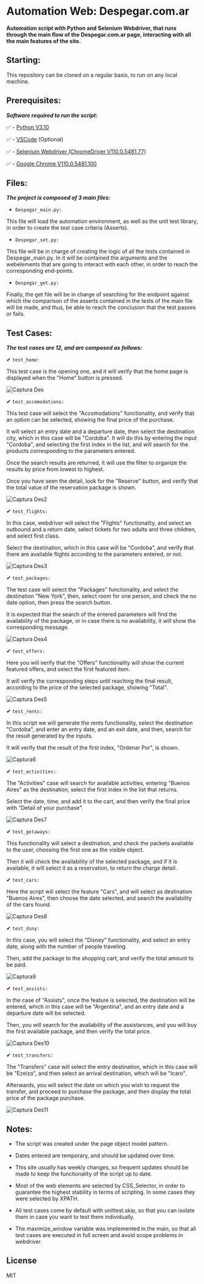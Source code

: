 # Automation Web: Despegar.com.ar

**Automation script with Python and Selenium Webdriver, that runs through the main flow of the Despegar.com.ar page, interacting with all the main features of the site.**


## Starting:

This repository can be cloned on a regular basis, to run on any local machine.


## Prerequisites:

***Software required to run the script:***

✅ - [Python V3.10](https://www.python.org/downloads/)

✅ - [VSCode](https://code.visualstudio.com/) (Optional)

✅ - [Selenium Webdriver (ChromeDriver V110.0.5481.77)](https://chromedriver.chromium.org/downloads)

✅ - [Google Chrome V110.0.5481.100](https://www.google.com/intl/es_es/chrome/?brand=YTUH&gclsrc=ds&gclsrc=ds)


## Files:

***The project is composed of 3 main files:***


- ```Despegar_main.py:```

This file will load the automation environment, as well as the unit test library, in order to create the test case criteria (Asserts).


- ```Despegar_set.py:``` 

This file will be in charge of creating the logic of all the tests contained in Despegar_main.py. In it will be contained the arguments and the webelements that are going to interact with each other, in order to reach the corresponding end-points.


- ```Despegar_get.py:```

Finally, the get file will be in charge of searching for the endpoint against which the comparison of the asserts contained in the tests of the main file will be made, and thus, be able to reach the conclusion that the test passes or fails.

 
## Test Cases:

***The test cases are 12, and are composed as follows:***


✔ ```test_home:```
<p>

This test case is the opening one, and it will verify that the home page is displayed when the "Home" button is pressed.

![Captura Des](https://user-images.githubusercontent.com/110279710/220990775-1b599ac1-aee7-4b05-a94a-2ffaa1e11b89.JPG)


✔ ```test_accomodations:```

This test case will select the "Accomodations" functionality, and verify that an option can be selected, showing the final price of the purchase.

It will select an entry date and a departure date, then select the destination city, which in this case will be "Cordoba". It will do this by entering the input "Cordoba", and selecting the first index in the list, and will search for the products corresponding to the parameters entered.

Once the search results are returned, it will use the filter to organize the results by price from lowest to highest.

Once you have seen the detail, look for the "Reserve" button, and verify that the total value of the reservation package is shown.

![Captura Des2](https://user-images.githubusercontent.com/110279710/220993307-25a26054-e8b7-4f06-837e-48f296a24f07.JPG)

✔ ```test_flights:```

In this case, webdriver will select the "Flights" functionality, and select an outbound and a return date, select tickets for two adults and three children, and select first class.

Select the destination, which in this case will be "Cordoba", and verify that there are available flights according to the parameters entered, or not.

![Captura Des3](https://user-images.githubusercontent.com/110279710/220996059-0285ec64-3550-454c-9bee-bc1a7512b7d6.JPG)

✔ ```test_packages:```

The test case will select the "Packages" functionality, and select the destination "New York", then, select room for one person, and check the no date option, then press the search button.

It is expected that the search of the entered parameters will find the availability of the package, or in case there is no availability, it will show the corresponding message.

![Captura Des4](https://user-images.githubusercontent.com/110279710/220997449-85038de4-5772-4263-b342-d4226a08f901.JPG)

✔ ```test_offers:```

Here you will verify that the "Offers" functionality will show the current featured offers, and select the first featured item.

It will verify the corresponding steps until reaching the final result, according to the price of the selected package, showing "Total".

![Captura Des5](https://user-images.githubusercontent.com/110279710/220998176-12369a88-e001-47ac-80b9-758bd7265862.JPG)

✔ ```test_rents:```

In this script we will generate the rents functionality, select the destination "Cordoba", and enter an entry date, and an exit date, and then, search for the result generated by the inputs.

It will verify that the result of the first index, "Ordenar Por", is shown.

![Captura6](https://user-images.githubusercontent.com/110279710/221001569-4c5b00f1-7a98-4b48-bd48-384b93e3a6fb.JPG)

✔ ```test_activities:```

The "Activities" case will search for available activities, entering "Buenos Aires" as the destination, select the first index in the list that returns.

Select the date, time, and add it to the cart, and then verify the final price with "Detail of your purchase".

![Captura Des7](https://user-images.githubusercontent.com/110279710/221008966-44dbd837-b0f2-408e-a75a-ca46df47aa3e.JPG)

✔ ```test_getaways:```

This functionality will select a destination, and check the packets available to the user, choosing the first one as the visible object.

Then it will check the availability of the selected package, and if it is available, it will select it as a reservation, to return the charge detail.

✔ ```test_cars:```

Here the script will select the feature "Cars", and will select as destination "Buenos Aires", then choose the date selected, and search the availability of the cars found.

![Captura Des8](https://user-images.githubusercontent.com/110279710/221011229-a732966d-43ef-4e9f-8502-f7258866f68f.JPG)

✔ ```test_dsny:```

In this case, you will select the "Disney" functionality, and select an entry date, along with the number of people traveling.

Then, add the package to the shopping cart, and verify the total amount to be paid.

![Captura9](https://user-images.githubusercontent.com/110279710/221011693-bdab9deb-2d97-4dba-b2e4-8eeb1e6c3c60.JPG)

✔ ```test_assists:```

In the case of "Assists", once the feature is selected, the destination will be entered, which in this case will be "Argentina", and an entry date and a departure date will be selected.

Then, you will search for the availability of the assistances, and you will buy the first available package, and then verify the total price.

![Captura Des10](https://user-images.githubusercontent.com/110279710/221012553-e0b8b08e-78af-4a8f-becc-4550edba9f45.JPG)

✔ ```test_transfers:```

The "Transfers" case will select the entry destination, which in this case will be "Ezeiza", and then select an arrival destination, which will be "Icaro".

Afterwards, you will select the date on which you wish to request the transfer, and proceed to purchase the package, and then display the total price of the package purchase.

![Captura Des11](https://user-images.githubusercontent.com/110279710/221013263-a07ce0ad-829a-4821-94d1-786e2b5d3966.JPG)

## Notes:

- The script was created under the page object model pattern.

- Dates entered are temporary, and should be updated over time.

- This site usually has weekly changes, so frequent updates should be made to keep the functionality of the script up to date.

- Most of the web elements are selected by CSS_Selector, in order to guarantee the highest stability in terms of scripting. In some cases they were selected by XPATH.

- All test cases come by default with unittest.skip, so that you can isolate them in case you want to test them individually.

- The maximize_window variable was implemented in the main, so that all test cases are executed in full screen and avoid scope problems in webdriver.

## License

MIT
